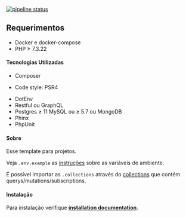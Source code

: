 [![pipeline status](https://github.com/viniciusmattosrj/template-php/badges/releaseCandidate/pipeline.svg)](https://github.com/viniciusmattosrj/template-php/commits/releaseCandidate)

## Requerimentos

- Docker e docker-compose
- PHP &ge; 7.3.22

#### Tecnologias Utilizadas

* Composer
- Code style: PSR4
* DotEnv
* Restful ou GraphQL 
* Postgres &ge; 11 MySQL ou &ge; 5.7 ou MongoDB 
* Phinx
* PhpUnit

#### Sobre

Esse template para projetos.

Veja `.env.example` as [instruções](docs/installation.md) sobre as variáveis de ambiente.

É possível importar as `.collections` através do [collections](docs/collections.json) que contém querys/mutations/subscriptions.

#### Instalação

Para instalação verifique **[installation documentation](docs/installation.md)**.